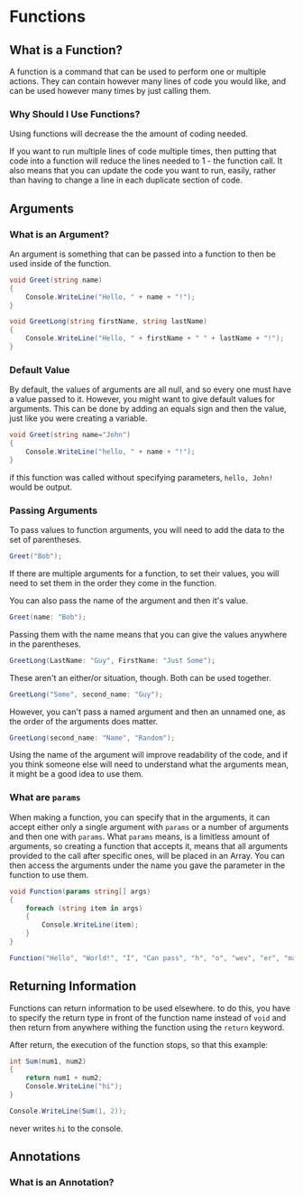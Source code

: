 # Functions

## What is a Function?

A function is a command that can be used to perform one or multiple actions. They can contain however many lines of code you would like, and can be used however many times by just calling them.

### Why Should I Use Functions?

Using functions will decrease the the amount of coding needed.

If you want to run multiple lines of code multiple times, then putting that code into a function will reduce the lines needed to 1 - the function call. It also means that you can update the code you want to run, easily, rather than having to change a line in each duplicate section of code.

## Arguments

### What is an Argument?

An argument is something that can be passed into a function to then be used inside of the function.

```cs
void Greet(string name)
{
    Console.WriteLine("Hello, " + name + "!");
}
```

```cs
void GreetLong(string firstName, string lastName)
{
    Console.WriteLine("Hello, " + firstName + " " + lastName + "!");
}
```

### Default Value

By default, the values of arguments are all null, and so every one must have a value passed to it. However, you might want to give default values for arguments. This can be done by adding an equals sign and then the value, just like you were creating a variable.

```cs
void Greet(string name="John")
{
    Console.WriteLine("hello, " + name + "!");
}
```

if this function was called without specifying parameters, `hello, John!` would be output.

### Passing Arguments

To pass values to function arguments, you will need to add the data to the set of parentheses.

```cs
Greet("Bob");
```

If there are multiple arguments for a function, to set their values, you will need to set them in the order they come in the function.

You can also pass the name of the argument and then it's value.

```cs
Greet(name: "Bob");
```

Passing them with the name means that you can give the values anywhere in the parentheses.

```cs
GreetLong(LastName: "Guy", FirstName: "Just Some");
```

These aren't an either/or situation, though. Both can be used together.

```cs
GreetLong("Some", second_name: "Guy");
```

However, you can't pass a named argument and then an unnamed one, as the order of the arguments does matter.

```cs
GreetLong(second_name: "Name", "Random");
```

Using the name of the argument will improve readability of the code, and if you think someone else will need to understand what the arguments mean, it might be a good idea to use them.

### What are `params`

When making a function, you can specify that in the arguments, it can accept either only a single argument with `params` or a number of arguments and then one with `params`. What `params` means, is a limitless amount of arguments, so creating a function that accepts it, means that all arguments provided to the call after specific ones, will be placed in an Array. You can then access the arguments under the name you gave the parameter in the function to use them.

```cs
void Function(params string[] args)
{
    foreach (string item in args)
    {
        Console.WriteLine(item);
    }
}
```

```cs
Function("Hello", "World!", "I", "Can pass", "h", "o", "wev", "er", "many" "arguments I want to.");
```

##  Returning Information

Functions can return information to be used elsewhere. to do this, you have to specify the return type in front of the function name instead of `void` and then return from anywhere withing the function using the `return` keyword.

After return, the execution of the function stops, so that this example:

```cs
int Sum(num1, num2)
{
    return num1 + num2;
    Console.WriteLine("hi");
}
```

```cs
Console.WriteLine(Sum(1, 2));
```

never writes `hi` to the console.

## Annotations

### What is an Annotation?

